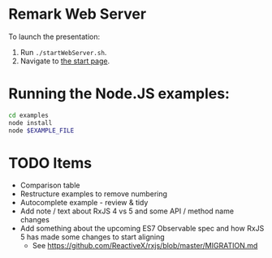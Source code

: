 # Remark Web Server

To launch the presentation:

1. Run `./startWebServer.sh`.
2. Navigate to [the start page](http://localhost:8000).


# Running the Node.JS examples:

```bash
cd examples
node install
node $EXAMPLE_FILE
```

# TODO Items

- Comparison table
- Restructure examples to remove numbering
- Autocomplete example - review & tidy
- Add note / text about RxJS 4 vs 5 and some API / method name changes
- Add something about the upcoming ES7 Observable spec and how RxJS 5 has made some changes to start aligning
    - See https://github.com/ReactiveX/rxjs/blob/master/MIGRATION.md